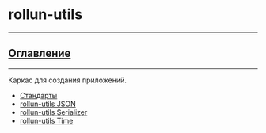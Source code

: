 # rollun-utils

---
## [Оглавление](https://github.com/rollun-com/rollun-skeleton/blob/master/docs/Contents.md)

---

Каркас для создания приложений. 

* [Стандарты](https://github.com/rollun-com/rollun-skeleton/blob/master/docs/Standarts.md)
* [rollun-utils JSON](https://github.com/rollun-com/rollun-utils/blob/master/docs/JSON.md)
* [rollun-utils Serializer](https://github.com/rollun-com/rollun-utils/blob/master/docs/Serializer.md)
* [rollun-utils Time](https://github.com/rollun-com/rollun-utils/blob/master/docs/Time.md)

